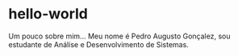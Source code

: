 # hello-world
Um pouco sobre mim...
Meu nome é Pedro Augusto Gonçalez, sou estudante de Análise e Desenvolvimento de Sistemas.
